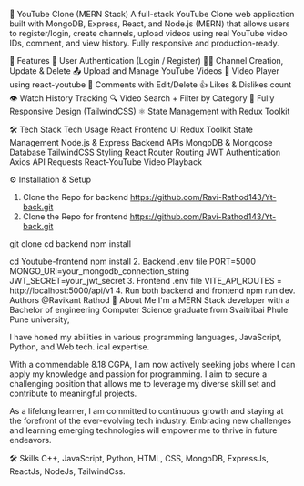 🎥 YouTube Clone (MERN Stack)
A full-stack YouTube Clone web application built with MongoDB, Express, React, and Node.js (MERN) that allows users to register/login, create channels, upload videos using real YouTube video IDs, comment, and view history. Fully responsive and production-ready.

🚀 Features
🔐 User Authentication (Login / Register)
🧑‍💼 Channel Creation, Update & Delete
📤 Upload and Manage YouTube Videos
🎥 Video Player using react-youtube
💬 Comments with Edit/Delete
👍 Likes & Dislikes count
👁️ Watch History Tracking
🔍 Video Search + Filter by Category
📱 Fully Responsive Design (TailwindCSS)
⚛️ State Management with Redux Toolkit



🛠️ Tech Stack
Tech	Usage
React	Frontend UI
Redux Toolkit	State Management
Node.js & Express	Backend APIs
MongoDB & Mongoose	Database
TailwindCSS	Styling
React Router	Routing
JWT	Authentication
Axios	API Requests
React-YouTube	Video Playback



⚙️ Installation & Setup
1. Clone the Repo for backend  https://github.com/Ravi-Rathod143/Yt-back.git    
2. Clone the Repo for frontend  https://github.com/Ravi-Rathod143/Yt-back.git    

git clone 
cd backend
npm install

cd Youtube-frontend
npm install
2. Backend .env file
PORT=5000
MONGO_URI=your_mongodb_connection_string
JWT_SECRET=your_jwt_secret
3. Frontend .env file
VITE_API_ROUTES = http://localhost:5000/api/v1
4. Run both backend and frontend
npm run dev.
Authors
@Ravikant Rathod
🚀 About Me
I'm a MERN Stack developer with a Bachelor of engineering Computer Science graduate from Svaitribai Phule Pune university,

I have honed my abilities in various programming languages, JavaScript, Python, and Web tech. ical expertise.

With a commendable 8.18 CGPA, I am now actively seeking  jobs where I can apply my knowledge and passion for programming. I aim to secure a challenging position that allows me to leverage my diverse skill set and contribute to meaningful projects.

As a lifelong learner, I am committed to continuous growth and staying at the forefront of the ever-evolving tech industry. Embracing new challenges and learning emerging technologies will empower me to thrive in future endeavors.

🛠 Skills
C++, JavaScript, Python, HTML, CSS, MongoDB, ExpressJs, ReactJs, NodeJs, TailwindCss.